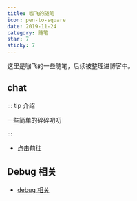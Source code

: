 ```yaml
---
title: 咖飞的随笔
icon: pen-to-square
date: 2019-11-24
category: 随笔
star: 7
sticky: 7
---
```


这里是咖飞的一些随笔，后续被整理进博客中。


## chat

::: tip 介绍

一些简单的碎碎叨叨

:::

- [点击前往](life/README.md)


## Debug 相关

- [debug 相关](debug/debug.md)
